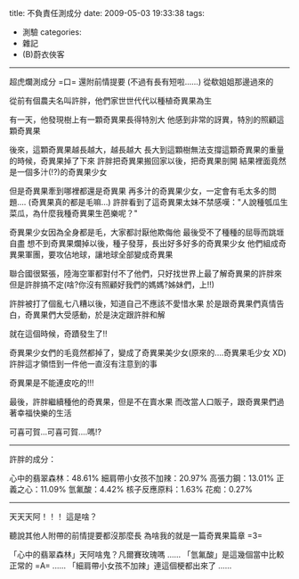 title: 不負責任測成分
date: 2009-05-03 19:33:38
tags:
- 測驗
categories:
- 雜記
- (B)蔚衣俠客
---

超虎爛測成分 =口=
還附前情提要 (不過有長有短啦......)
從欷姐姐那邊過來的

<!-- more -->

從前有個農夫名叫許胖，他們家世世代代以種植奇異果為生

有一天，他發現樹上有一顆奇異果長得特別大
他感到非常的訝異，特別的照顧這顆奇異果

後來，這顆奇異果越長越大，越長越大
長大到這顆樹無法支撐這顆奇異果的重量的時候，奇異果掉了下來
許胖把奇異果搬回家以後，把奇異果剖開
結果裡面竟然是一個多汁(!?)的奇異果少女

但是奇異果牽到哪裡都還是奇異果
再多汁的奇異果少女，一定會有毛太多的問題.... (奇異果真的都是毛嘛...)
許胖看到了這奇異果太妹不禁感嘆："人說種瓠瓜生菜瓜，為什麼我種奇異果生芭樂呢？"

奇異果少女因為全身都是毛，大家都討厭他欺侮他
最後受不了種種的屈辱而跳堐自盡
想不到奇異果爛掉以後，種子發芽，長出好多好多的奇異果少女
他們組成奇異果軍團，要攻佔地球，讓地球全部變成奇異果

聯合國很緊張，陸海空軍都對付不了他們，只好找世界上最了解奇異果的許胖來
但是許胖搞不定(啥?你沒有照顧好我們的媽媽?姊妹們，上!!)

許胖被打了個亂七八糟以後，知道自己不應該不愛惜水果
於是跟奇異果們真情告白，奇異果們大受感動，於是決定跟許胖和解

就在這個時候，奇蹟發生了!!

奇異果少女們的毛竟然都掉了，變成了奇異果美少女(原來的....奇異果毛少女 XD)
許胖這才領悟到一件他一直沒有注意到的事

奇異果是不能連皮吃的!!!

最後，許胖繼續種他的奇異果，但是不在賣水果
而改當人口販子，跟奇異果們過著幸福快樂的生活

可喜可賀...可喜可賀....嗎!?

----

許胖的成分：

心中的翡翠森林：48.61%
細肩帶小女孩不加辣：20.97%
高張力鋼：13.01%
正義之心：11.09%
氫氟酸：4.42%
核子反應原料：1.63%
花痴：0.27%

----

天天天阿！！！
這是啥？

聽說其他人附帶的前情提要都沒那麼長
為啥我的就是一篇奇異果篇章 =3=

「心中的翡翠森林」天阿啥鬼？凡爾賽玫瑰嗎 ......
「氫氟酸」是這幾個當中比較正常的 =A= ......
「細肩帶小女孩不加辣」連這個梗都出來了 ......